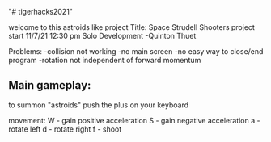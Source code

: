 "# tigerhacks2021" 

welcome to this astroids like project
Title: Space Strudell Shooters
project start 11/7/21 12:30 pm
Solo Development -Quinton Thuet

Problems:
-collision not working
-no main screen
-no easy way to close/end program
-rotation not independent of forward momentum

Main gameplay:
---------------
to summon "astroids" push the plus on your keyboard

movement:
W - gain positive acceleration
S - gain negative acceleration
a - rotate left
d - rotate right
f - shoot
